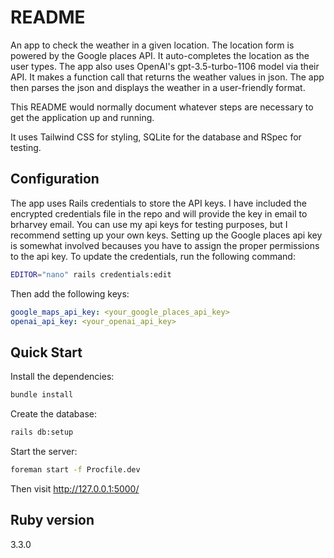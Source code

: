 # README

An app to check the weather in a given location. 
The location form is powered by the Google places API. It auto-completes the location as the user types.
The app also uses OpenAI's gpt-3.5-turbo-1106 model via their API.
It makes a function call that returns the weather values in json. The app then parses the json and displays the weather in a user-friendly format.

This README would normally document whatever steps are necessary to get the
application up and running.

It uses Tailwind CSS for styling, SQLite for the database and RSpec for testing.

## Configuration
The app uses Rails credentials to store the API keys.
I have included the encrypted credentials file in the repo and will provide the key in email to brharvey email.
You can use my api keys for testing purposes, but I recommend setting up your own keys.
Setting up the Google places api key is somewhat involved becauses you have to assign the proper permissions to the api key.
To update the credentials, run the following command:

```bash
EDITOR="nano" rails credentials:edit
```
Then add the following keys:
```yaml
google_maps_api_key: <your_google_places_api_key>
openai_api_key: <your_openai_api_key>
```


## Quick Start

Install the dependencies:
```bash
bundle install
```

Create the database:
```bash
rails db:setup
```

Start the server:

```bash
foreman start -f Procfile.dev
```

Then visit http://127.0.0.1:5000/

## Ruby version
3.3.0